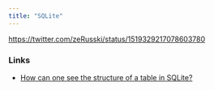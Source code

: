 ```yaml
---
title: "SQLite"
---
```


https://twitter.com/zeRusski/status/1519329217078603780

### Links
- [How can one see the structure of a table in SQLite?](https://stackoverflow.com/questions/4654762)
